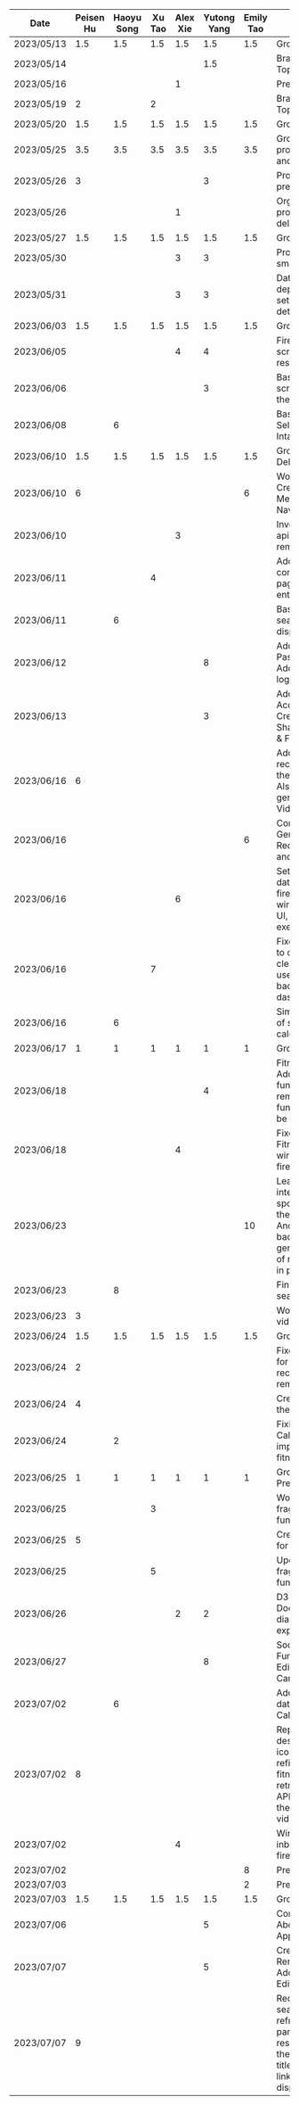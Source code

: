 | Date       | Peisen Hu | Haoyu Song | Xu Tao | Alex Xie | Yutong Yang | Emily Tao | Task                                                                                                                                                                                    |
|------------|-----------|------------|--------|----------|-------------|-----------|-----------------------------------------------------------------------------------------------------------------------------------------------------------------------------------------|
| 2023/05/13 | 1.5       | 1.5        | 1.5    | 1.5      | 1.5         | 1.5       | Group Meeting                                                                                                                                                                           |
| 2023/05/14 |           |            |        |          | 1.5         |           | Brainstorm Project Topics                                                                                                                                                               |
| 2023/05/16 |           |            |        | 1        |             |           | Prepared project ideas                                                                                                                                                                  |
| 2023/05/19 | 2         |            | 2      |          |             |           | Brainstorming Project Topic                                                                                                                                                             |
| 2023/05/20 | 1.5       | 1.5        | 1.5    | 1.5      | 1.5         | 1.5       | Group Meeting                                                                                                                                                                           |
| 2023/05/25 | 3.5       | 3.5        | 3.5    | 3.5      | 3.5         | 3.5       | Group Meeting for proposal presentation and mockups                                                                                                                                     |
| 2023/05/26 | 3         |            |        |          | 3           |           | Proposal presentation preparation & script                                                                                                                                              |
| 2023/05/26 |           |            |        | 1        |             |           | Organized functional properties in deliverable                                                                                                                                          |
| 2023/05/27 | 1.5       | 1.5        | 1.5    | 1.5      | 1.5         | 1.5       | Group Meeting                                                                                                                                                                           |
| 2023/05/30 |           |            |        | 3        | 3           |           | Project starter code & small UI updates                                                                                                                                                 |
| 2023/05/31 |           |            |        | 3        | 3           |           | Data layer setup, dependency injection setup, and determine detailed app design                                                                                                         |
| 2023/06/03 | 1.5       | 1.5        | 1.5    | 1.5      | 1.5         | 1.5       | Group Meeting                                                                                                                                                                           |
| 2023/06/05 |           |            |        | 4        | 4           |           | Firebase setup, login screen & fitness API research                                                                                                                                     |
| 2023/06/06 |           |            |        |          | 3           |           | Basic Body Diameter screen, Update app theme                                                                                                                                            |
| 2023/06/08 |           | 6          |        |          |             |           | Basic Daily Journal Selection and Calorie Intake screen                                                                                                                                 |
| 2023/06/10 | 1.5       | 1.5        | 1.5    | 1.5      | 1.5         | 1.5       | Group Meeting & Deliverable 2                                                                                                                                                           |
| 2023/06/10 | 6         |            |        |          |             | 6         | Working on the Creation of the 2nd Menu (Homepage Navbar)                                                                                                                               |
| 2023/06/10 |           |            |        | 3        |             |           | Investigated into food apis, setup retrofit as remote data source                                                                                                                       |
| 2023/06/11 |           |            | 4      |          |             |           | Add back button to come back to previous page, fixed bugs for re entering.                                                                                                              |
| 2023/06/11 |           | 6          |        |          |             |           | Basic CalorieFragment search function and display result                                                                                                                                |
| 2023/06/12 |           |            |        |          | 8           |           | Add AccountAcitivity & PasswordResetActivity. Add back buttons and logout button to header                                                                                              |
| 2023/06/13 |           |            |        |          | 3           |           | Add content to AccountAcitivity. Create SharedWithMeActivity & FitnessGoalActivity                                                                                                      |
| 2023/06/16 | 6         |            |        |          |             |           | Add the video recommendation list in the home fragment. Also wrote part of the generating code for VideoView                                                                            |
| 2023/06/16 |           |            |        |          |             | 6         | Completed the Generation of the UI for Recipe Generator page and its navigation                                                                                                         |
| 2023/06/16 |           |            |        | 6        |             |           | Setup user profile database using firebase firestore, wired in user profile to UI, added Ninja api for exercise data                                                                    |
| 2023/06/16 |           |            | 7      |          |             |           | Fixed the bug that nav to other page didn't clean the origin page, use arrow instead of back button, add ui to dashborad.                                                               |
| 2023/06/16 |           | 6          |        |          |             |           | Simple implementation of search funtion for calorie fragment                                                                                                                            |
| 2023/06/17 | 1         | 1          | 1      | 1        | 1           | 1         | Group Meeting                                                                                                                                                                           |
| 2023/06/18 |           |            |        |          | 4           |           | FitnessGaolActivity UI Add cards functionality. The remove card functionality has bug to be fixed                                                                                       |
| 2023/06/18 |           |            |        | 4        |             |           | Fixed FitnessGoalActivity, wired in data with firestore                                                                                                                                 |
| 2023/06/23 |           |            |        |          |             | 10        | Learn to use and integrate the spoonacular API; learn the networking in Android; implement the backend of recipe generator; the rest of ui of recipe generator is in progress           |
| 2023/06/23 |           | 8          |        |          |             |           | Finish CalorieFragment search function                                                                                                                                                  |
| 2023/06/23 | 3         |            |        |          |             |           | Working on fixing the videoviews in rec. list                                                                                                                                           |
| 2023/06/24 | 1.5       | 1.5        | 1.5    | 1.5      | 1.5         | 1.5       | Group Meeting                                                                                                                                                                           |
| 2023/06/24 | 2         |            |        |          |             |           | Fixed the functionality for videoviews in the rec list, adding the remaining videoviews                                                                                                 |
| 2023/06/24 | 4         |            |        |          |             |           | Creating ImageView for the rec list                                                                                                                                                     |
| 2023/06/24 |           | 2          |        |          |             |           | Fixing small bugs on CalorieFragment and implement line chart on fitness dashboard                                                                                                      |
| 2023/06/25 | 1         | 1          | 1      | 1        | 1           | 1         | Group Meeting: Demo Prep                                                                                                                                                                |
| 2023/06/25 |           |            | 3      |          |             |           | Worked on exercise fragment search function                                                                                                                                             |
| 2023/06/25 | 5         |            |        |          |             |           | Creating the activity(s) for rec video streaming                                                                                                                                        |
| 2023/06/25 |           |            | 5      |          |             |           | Updated exercise fragment search function                                                                                                                                               |
| 2023/06/26 |           |            |        | 2        | 2           |           | D3-Prototype Document: Component diagram and explanation                                                                                                                                |
| 2023/06/27 |           |            |        |          | 8           |           | Social Sharing Functionality: UI for Edit Post, Post Preview Card, and Post Display                                                                                                     |
| 2023/07/02 |           | 6          |        |          |             |           | Add delete and change date function to CalorieFragment                                                                                                                                  |
| 2023/07/02 | 8         |            |        |          |             |           | Replace navbar descriptions with icons, creating and refining the UI for fitness scheduler, retrieving the google API key, and setting up the link to be used for video list generation |
| 2023/07/02 |           |            |        | 4        |             |           | Wired up post and inbox UI with firebase firestore                                                                                                                                      |
| 2023/07/02 |           |            |        |          |             | 8         | Preference bar                                                                                                                                                                          |
| 2023/07/03 |           |            |        |          |             | 2         | Preference bar                                                                                                                                                                          |
| 2023/07/03 | 1.5       | 1.5        | 1.5    | 1.5      | 1.5         | 1.5       | Group Meeting                                                                                                                                                                           |
| 2023/07/06 |           |            |        |          | 5           |           | Complete AboutActivity, some App UI polishments                                                                                                                                         |
| 2023/07/07 |           |            |        |          | 5           |           | Create App Logo, Remove StartActivity, Add background color, EditText polish                                                                                                            |
| 2023/07/07 | 9         |            |        |          |             |           | Requesting Youtube search for rec list refresh, retrieving and parsing the JSON response file, updating the video cover and title, as well as re-linking the video display activites
